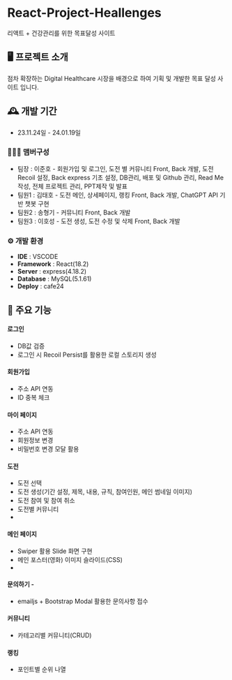 # React-Project-Heallenges
리액트 + 건강관리를 위한 목표달성 사이트


## 🖥️ 프로젝트 소개
점차 확장하는 Digital Healthcare 시장을 배경으로 하여 기획 및 개발한 목표 달성 사이트 입니다.
<br>

## 🕰️ 개발 기간
* 23.11.24일 - 24.01.19일

### 🧑‍🤝‍🧑 맴버구성
 - 팀장  : 이준호 - 회원가입 및 로그인, 도전 별 커뮤니티 Front, Back 개발, 도전 Recoil 설정, Back express 기초 설정, DB관리, 배포 및 Github 관리, Read Me 작성, 전체 프로젝트 관리, PPT제작 및 발표
 - 팀원1 : 김태호 - 도전 메인, 상세페이지, 랭킹 Front, Back 개발, ChatGPT API 기반 챗봇 구현 
 - 팀원2 : 송형기 - 커뮤니티 Front, Back 개발
 - 팀원3 : 이호성 - 도전 생성, 도전 수정 및 삭제 Front, Back 개발


### ⚙️ 개발 환경
- **IDE** : VSCODE
- **Framework** : React(18.2)
- **Server** : express(4.18.2)
- **Database** : MySQL(5.1.61)
- **Deploy** : cafe24

## 📌 주요 기능
#### 로그인 
- DB값 검증
- 로그인 시 Recoil Persist를 활용한 로컬 스토리지 생성
  
#### 회원가입
- 주소 API 연동
- ID 중복 체크
  
#### 마이 페이지
- 주소 API 연동
- 회원정보 변경
- 비밀번호 변경 모달 활용

#### 도전
- 도전 선택
- 도전 생성(기간 설정, 제목, 내용, 규칙, 참여인원, 메인 썸네일 이미지)
- 도전 참여 및 참여 취소
- 도전별 커뮤니티
- 
#### 메인 페이지 
- Swiper 활용 Slide 화면 구현
- 메인 포스터(영화) 이미지 슬라이드(CSS)
- 
#### 문의하기 - 
- emailjs + Bootstrap Modal 활용한 문의사항 접수

#### 커뮤니티
- 카테고리별 커뮤니티(CRUD)

#### 랭킹
- 포인트별 순위 나열
